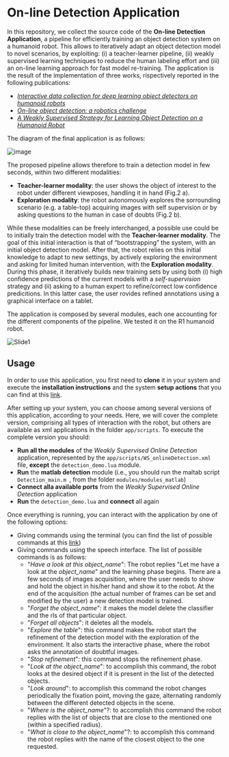# On-line Detection Application
In this repository, we collect the source code of the **On-line Detection Application**, a pipeline for efficiently training an object detection system on a humanoid robot. This allows to iteratively adapt an object detection model to novel scenarios, by exploiting: (i) a teacher-learner pipeline, (ii) weakly supervised learning techniques to reduce the human labeling effort and (iii) an on-line learning approach for fast model re-training. The application is the result of the implementation of three works, rispectively reported in the following publications:
- [_Interactive data collection for deep learning object detectors on humanoid robots_](https://ieeexplore.ieee.org/stamp/stamp.jsp?arnumber=8246973)
- [_On-line object detection: a robotics challenge_](https://link.springer.com/article/10.1007/s10514-019-09894-9)
- [_A Weakly Supervised Strategy for Learning Object Detection on a Humanoid Robot_](https://ieeexplore.ieee.org/stamp/stamp.jsp?arnumber=9035067)


The diagram of the final application is as follows:

![image](https://user-images.githubusercontent.com/3706242/108543828-e4678980-72e5-11eb-9c5d-10968c46e997.png)

The proposed pipeline allows therefore to train a detection model in few seconds, within two different modalities:
- **Teacher-learner modality**: the user shows the object of interest to the robot under different viewposes, handling it in hand (Fig.2 a).
- **Exploration modality**: the robot autonomously explores the sorrounding scenario (e.g. a table-top) acquiring images with self supervision or by asking questions to the human in case of doubts (Fig.2 b). 

While these modalities can be freely interchanged, a possible use could be to initially train the detection model with the **Teacher-learner modality**. The goal of this initial interaction is that of “bootstrapping” the system, with an initial object detection model. After that, the robot relies on this initial knowledge to adapt to new settings, by actively exploring the environment and asking for limited human intervention, with the **Exploration modality**. During this phase, it iteratively builds new training sets by using both (i) high confidence predictions of the current models with a _self-supervision_ strategy and (ii) asking to a human expert to refine/correct low confidence predicitions. In this latter case, the user rovides refined annotations using a graphical interface on a tablet.

The application is composed by several modules, each one accounting for the different components of the pipeline. We tested it on the R1 humanoid robot. 

![Slide1](https://user-images.githubusercontent.com/3706242/108711056-1ad71b80-7515-11eb-838d-905009ee57a6.jpg)


## Usage
In order to use this application, you first need to **clone** it in your system and execute the **installation instructions** and the system **setup actions** that you can find at this [link](https://github.com/Arya07/online-detection-demo/blob/main/INSTALL.md).

After setting up your system, you can choose among several versions of this application, according to your needs. Here, we will cover the complete version, comprising all types of interaction with the robot, but others are available as xml applications in the folder `app/scripts`. To execute the complete version you should:
- **Run all the modules** of the _Weakly Supervised Online Detection_ application, represented by the `app/scripts/WS_onlineDetection.xml` file, **except** the `detection_demo.lua` module.
- **Run** the **matlab detection** module (i.e., you should run the maltab script `Detection_main.m `, from the folder `modules/modules_matlab`)
- **Connect alla available ports** from the _Weakly Supervised Online Detection_ application
- **Run** the `detection_demo.lua` and **connect** all again

Once everything is running, you can interact with the application by one of the following options:
- Giving commands using the terminal (you can find the list of possible commands at this [link](https://github.com/Arya07/online-detection-demo/blob/main/MODULES_GUIDE.md#detection_demolua)) 
- Giving commands using the speech interface. The list of possible commands is as follows:
    - "_Have a look at this *object_name*_": The robot replies "Let me have a look at the *object_name*" and the learning phase begins. There are a few seconds of images acquisition, where the user needs to show and hold the object in his/her hand and show it to the robot. At the end of the acquisition (the actual number of frames can be set and modified by the user) a new detection model is trained.
    - "_Forget the *object_name*_": it makes the model delete the classifier and the rls of that particular object.
    - "_Forget all objects_": it deletes all the models.
    - "_Explore the table_": this command makes the robot start the refinement of the detection model with the exploration of the environment. It also starts the interactive phase, where the robot asks the annotation of doubtful images.
    - "_Stop refinement_": this command stops the refinement phase.
    - "_Look at the *object_name*_": to accomplish this command, the robot looks at the desired object if it is present in the list of the detected objects.
    - "_Look around_": to accomplish this command the robot changes periodically the fixation point, moving the gaze, alternating randomly between the different detected objects in the scene.
    - "_Where is the *object_name*_"?: to accomplish this command the robot replies with the list of objects that are close to the mentioned one (within a specified radius).
    - "_What is close to the *object_name*_"?: to accomplish this command the robot replies with the name of the closest object to the one requested.
